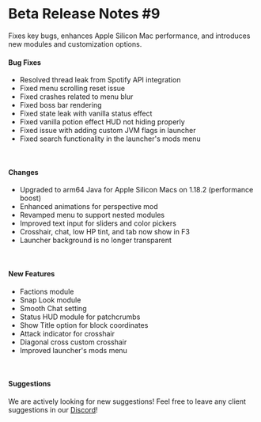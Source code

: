 # Beta Release Notes #9
Fixes key bugs, enhances Apple Silicon Mac performance, and introduces new modules and customization options.

#### Bug Fixes
- Resolved thread leak from Spotify API integration
- Fixed menu scrolling reset issue
- Fixed crashes related to menu blur
- Fixed boss bar rendering
- Fixed state leak with vanilla status effect
- Fixed vanilla potion effect HUD not hiding properly
- Fixed issue with adding custom JVM flags in launcher
- Fixed search functionality in the launcher's mods menu

<br/>


#### Changes
- Upgraded to arm64 Java for Apple Silicon Macs on 1.18.2 (performance boost)
- Enhanced animations for perspective mod
- Revamped menu to support nested modules
- Improved text input for sliders and color pickers
- Crosshair, chat, low HP tint, and tab now show in F3
- Launcher background is no longer transparent

<br/>

#### New Features
- Factions module
- Snap Look module
- Smooth Chat setting
- Status HUD module for patchcrumbs
- Show Title option for block coordinates
- Attack indicator for crosshair
- Diagonal cross custom crosshair
- Improved launcher's mods menu

<br/>

#### Suggestions
We are actively looking for new suggestions! Feel free to leave any client suggestions in our [Discord](https://discord.alpineclient.com/)!